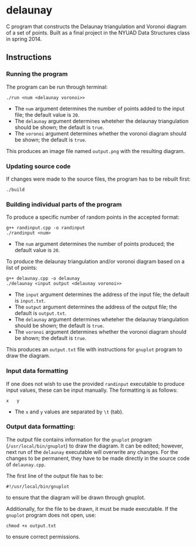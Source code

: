 # delaunay
C program that constructs the Delaunay triangulation and Voronoi diagram of a set of points. Built as a final project in the NYUAD Data Structures class in spring 2014.

## Instructions
### Running the program
The program can be run through terminal:
```
./run <num <delaunay voronoi>>
```
* The `num` argument determines the number of points added to the input file; the default value is `20`.
* The `delaunay` argument determines wheteher the delaunay triangulation should be shown; the default is `true`.
* The `voronoi` argument determines whether the voronoi diagram should be shown; the default is `true`.

This produces an image file named `output.png` with the resulting diagram.

### Updating source code
If changes were made to the source files, the program has to be rebuilt first:
```
./build
```

### Building individual parts of the program
To produce a specific number of random points in the accepted format:
```
g++ randinput.cpp -o randinput
./randinput <num>
```
* The `num` argument determines the number of points produced; the default value is `20`.

To produce the delaunay triangulation and/or voronoi diagram based on a list of points:
```
g++ delaunay.cpp -o delaunay
./delaunay <input output <delaunay voronoi>>
```
* The `input` argument determines the address of the input file; the default is `input.txt`.
* The `output` argument determines the address of the output file; the default is `output.txt`.
* The `delaunay` argument determines wheteher the delaunay triangulation should be shown; the default is `true`.
* The `voronoi` argument determines whether the voronoi diagram should be shown; the default is `true`.

This produces an `output.txt` file with instructions for `gnuplot` program to draw the diagram.

### Input data formatting
If one does not wish to use the provided `randinput` executable to produce input values, these can be input manually. The formatting is as follows:
```
x	y
```
* The `x` and `y` values are separated by `\t` (tab).


### Output data formatting:
The output file contains information for the `gnuplot` program (`/usr/local/bin/gnuplot`) to draw the diagram. It can be edited; however, next run of the `delaunay` executable will overwrite any changes. For the changes to be permanent, they have to be made directly in the source code of `delaunay.cpp`.

The first line of the output file has to be:
```
#!/usr/local/bin/gnuplot
```
to ensure that the diagram will be drawn through gnuplot.

Additionally, for the file to be drawn, it must be made executable. If the `gnuplot` program does not open, use:
```
chmod +x output.txt
```
to ensure correct permissions.